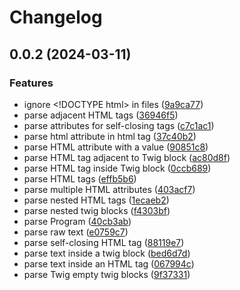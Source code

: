 # Changelog

## 0.0.2 (2024-03-11)


### Features

* ignore &lt;!DOCTYPE html&gt; in files ([9a9ca77](https://github.com/Haberkamp/twiggie/commit/9a9ca77badbb99df060fb8fb3ca5b8abe210f2f5))
* parse adjacent HTML tags ([36946f5](https://github.com/Haberkamp/twiggie/commit/36946f5162996b1b8ca7adccb7a07db28291e3ba))
* parse attributes for self-closing tags ([c7c1ac1](https://github.com/Haberkamp/twiggie/commit/c7c1ac14f8e3fd3f3d2b6f86c2e5cd3829c6f389))
* parse html attribute in html tag ([37c40b2](https://github.com/Haberkamp/twiggie/commit/37c40b2d31c03af5c46264923de769a1fb5d2f78))
* parse HTML attribute with a value ([90851c8](https://github.com/Haberkamp/twiggie/commit/90851c89295a7ec2daa16025dcc58bb3bd0465bd))
* parse HTML tag adjacent to Twig block ([ac80d8f](https://github.com/Haberkamp/twiggie/commit/ac80d8ff64c81d52361f65c3a4f714ecdfd8d373))
* parse HTML tag inside Twig block ([0ccb689](https://github.com/Haberkamp/twiggie/commit/0ccb6894bde2d41073446ce740805259c73c481e))
* parse HTML tags ([effb5b6](https://github.com/Haberkamp/twiggie/commit/effb5b60638870efae247258d33f101878adbf3a))
* parse multiple HTML attributes ([403acf7](https://github.com/Haberkamp/twiggie/commit/403acf704c32689dd142bcf2a24e8f8eae0413df))
* parse nested HTML tags ([1ecaeb2](https://github.com/Haberkamp/twiggie/commit/1ecaeb245771d1de2fa26c322e25d370c7ebacfc))
* parse nested twig blocks ([f4303bf](https://github.com/Haberkamp/twiggie/commit/f4303bf4d511a02050e493ae923c9ea43b9929a1))
* parse Program ([40cb3ab](https://github.com/Haberkamp/twiggie/commit/40cb3ab199f0ae9312c1af976b17d119eaccef22))
* parse raw text ([e0759c7](https://github.com/Haberkamp/twiggie/commit/e0759c7e3471ff3743452090fb12411e10a99e4c))
* parse self-closing HTML tag ([88119e7](https://github.com/Haberkamp/twiggie/commit/88119e762e9105247482c6a42acf3406e3021f27))
* parse text inside a twig block ([bed6d7d](https://github.com/Haberkamp/twiggie/commit/bed6d7dd7333107ebbea61c7ca3f141cb8b244d7))
* parse text inside an HTML tag ([067994c](https://github.com/Haberkamp/twiggie/commit/067994c8fb4f17d8b2896838d6563b47da0e5ab0))
* parse Twig empty twig blocks ([9f37331](https://github.com/Haberkamp/twiggie/commit/9f373313d5b40b1261776bdc6461a27089075124))

